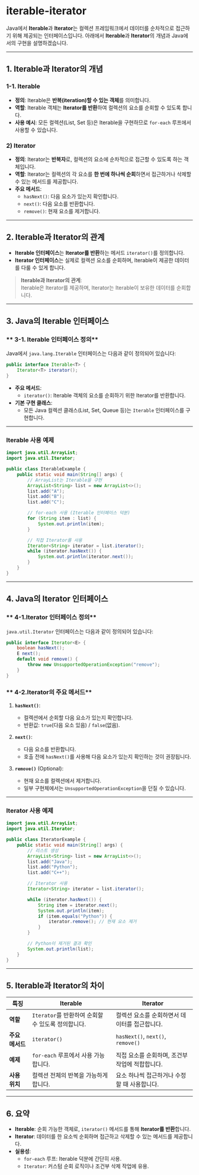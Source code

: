 # iterable-iterator

Java에서 **Iterable**과 **Iterator**는 컬렉션 프레임워크에서 데이터를 순차적으로 접근하기 위해 제공되는 인터페이스입니다. 아래에서 **Iterable**과 **Iterator**의 개념과 Java에서의 구현을 설명하겠습니다.

---

## **1. Iterable과 Iterator의 개념**

### 1-1. Iterable
- **정의**: Iterable은 **반복(iteration)할 수 있는 객체**를 의미합니다.
- **역할**: Iterable 객체는 **Iterator를 반환**하여 컬렉션의 요소를 순회할 수 있도록 합니다.
- **사용 예시**: 모든 컬렉션(List, Set 등)은 Iterable을 구현하므로 `for-each` 루프에서 사용할 수 있습니다.

### **2) Iterator**
- **정의**: Iterator는 **반복자**로, 컬렉션의 요소에 순차적으로 접근할 수 있도록 하는 객체입니다.
- **역할**: Iterator는 컬렉션의 각 요소를 **한 번에 하나씩 순회**하면서 접근하거나 삭제할 수 있는 메서드를 제공합니다.
- **주요 메서드**:
    - `hasNext()`: 다음 요소가 있는지 확인합니다.
    - `next()`: 다음 요소를 반환합니다.
    - `remove()`: 현재 요소를 제거합니다.

---

## **2. Iterable과 Iterator의 관계**

- **Iterable 인터페이스**는 **Iterator를 반환**하는 메서드 `iterator()`를 정의합니다.
- **Iterator 인터페이스**는 실제로 컬렉션 요소를 순회하며, Iterable이 제공한 데이터를 다룰 수 있게 합니다.

> **Iterable과 Iterator의 관계**:  
> Iterable은 Iterator를 제공하며, Iterator는 Iterable이 보유한 데이터를 순회합니다.

---

## **3. Java의 Iterable 인터페이스**

### ** 3-1. Iterable 인터페이스 정의**
Java에서 `java.lang.Iterable` 인터페이스는 다음과 같이 정의되어 있습니다:

```java
public interface Iterable<T> {
    Iterator<T> iterator();
}
```

- **주요 메서드**:
    - `iterator()`: Iterable 객체의 요소를 순회하기 위한 Iterator를 반환합니다.
- **기본 구현 클래스**:
    - 모든 Java 컬렉션 클래스(List, Set, Queue 등)는 `Iterable` 인터페이스를 구현합니다.

---

### **Iterable 사용 예제**

```java
import java.util.ArrayList;
import java.util.Iterator;

public class IterableExample {
    public static void main(String[] args) {
        // ArrayList는 Iterable을 구현
        ArrayList<String> list = new ArrayList<>();
        list.add("A");
        list.add("B");
        list.add("C");

        // for-each 사용 (Iterable 인터페이스 덕분)
        for (String item : list) {
            System.out.println(item);
        }

        // 직접 Iterator를 사용
        Iterator<String> iterator = list.iterator();
        while (iterator.hasNext()) {
            System.out.println(iterator.next());
        }
    }
}
```

---

## **4. Java의 Iterator 인터페이스**

### ** 4-1.Iterator 인터페이스 정의**
`java.util.Iterator` 인터페이스는 다음과 같이 정의되어 있습니다:

```java
public interface Iterator<E> {
    boolean hasNext();
    E next();
    default void remove() {
        throw new UnsupportedOperationException("remove");
    }
}
```

### ** 4-2.Iterator의 주요 메서드**
1. **`hasNext()`**:
    - 컬렉션에서 순회할 다음 요소가 있는지 확인합니다.
    - 반환값: `true`(다음 요소 있음) / `false`(없음).

2. **`next()`**:
    - 다음 요소를 반환합니다.
    - 호출 전에 `hasNext()`를 사용해 다음 요소가 있는지 확인하는 것이 권장됩니다.

3. **`remove()`** (Optional):
    - 현재 요소를 컬렉션에서 제거합니다.
    - 일부 구현체에서는 `UnsupportedOperationException`을 던질 수 있습니다.

---

### **Iterator 사용 예제**

```java
import java.util.ArrayList;
import java.util.Iterator;

public class IteratorExample {
    public static void main(String[] args) {
        // 리스트 생성
        ArrayList<String> list = new ArrayList<>();
        list.add("Java");
        list.add("Python");
        list.add("C++");

        // Iterator 사용
        Iterator<String> iterator = list.iterator();

        while (iterator.hasNext()) {
            String item = iterator.next();
            System.out.println(item);
            if (item.equals("Python")) {
                iterator.remove(); // 현재 요소 제거
            }
        }

        // Python이 제거된 결과 확인
        System.out.println(list);
    }
}
```

---

## **5. Iterable과 Iterator의 차이**

| **특징**            | **Iterable**                                          | **Iterator**                                      |
|---------------------|-------------------------------------------------------|--------------------------------------------------|
| **역할**            | `Iterator`를 반환하여 순회할 수 있도록 정의합니다.       | 컬렉션 요소를 순회하면서 데이터를 접근합니다.       |
| **주요 메서드**     | `iterator()`                                           | `hasNext()`, `next()`, `remove()`               |
| **예제**            | `for-each` 루프에서 사용 가능합니다.                   | 직접 요소를 순회하며, 조건부 작업에 적합합니다.    |
| **사용 위치**       | 컬렉션 전체의 반복을 가능하게 합니다.                   | 요소 하나씩 접근하거나 수정할 때 사용합니다.       |

---

## **6. 요약**
- **Iterable**: 순회 가능한 객체로, `iterator()` 메서드를 통해 **Iterator를 반환**합니다.
- **Iterator**: 데이터를 한 요소씩 순회하며 접근하고 삭제할 수 있는 메서드를 제공합니다.
- **실용성**:
    - `for-each` 루프: Iterable 덕분에 간단히 사용.
    - `Iterator`: 커스텀 순회 로직이나 조건부 삭제 작업에 유용.